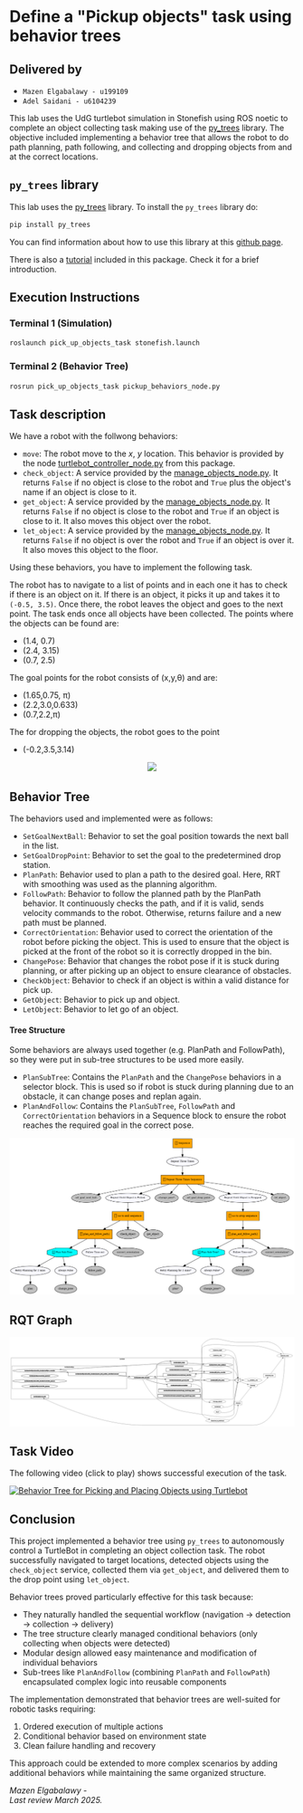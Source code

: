 # Define a "Pickup objects" task using behavior trees

## Delivered by

* `Mazen Elgabalawy - u199109`
* `Adel Saidani - u6104239`

This lab uses the UdG turtlebot simulation in Stonefish using ROS noetic to complete an object collecting task making use of the  [py_trees](https://github.com/splintered-reality/py_trees) library. The objective included implementing a behavior tree that allows the robot to do path planning, path following, and collecting and dropping objects from and at the correct locations.

## `py_trees` library

This lab uses the [py_trees](https://github.com/splintered-reality/py_trees) library.
To install the `py_trees` library do:

```bash
pip install py_trees
```

You can find information about how to use this library at this [github page](https://github.com/splintered-reality/py_trees).

There is also a [tutorial](./notebooks/py_tree_tests.ipynb) included in this package. Check it for a brief introduction.

## Execution Instructions

### Terminal 1 (Simulation)

```bash
roslaunch pick_up_objects_task stonefish.launch
```

### Terminal 2 (Behavior Tree)

```bash
rosrun pick_up_objects_task pickup_behaviors_node.py
```

## Task description

We have a robot with the follwong behaviors:

* `move`: The robot move to the *x*, *y* location. This behavior is provided by the node [turtlebot_controller_node.py](./src/turtlebot_controller_node.py) from this package.
* `check_object`: A service provided by the [manage_objects_node.py](./src/manage_objects_node.py). It returns `False` if no object is close to the robot and `True` plus the object's name if an object is close to it.
* `get_object`: A service provided by the [manage_objects_node.py](./src/manage_objects_node.py). It returns `False` if no object is close to the robot and `True` if an object is close to it. It also moves this object over the robot.
* `let_object`: A service provided by the [manage_objects_node.py](./src/manage_objects_node.py). It returns `False` if no object is over the robot and `True` if an object is over it. It also moves this object to the floor.

Using these behaviors, you have to implement the following task.

The robot has to navigate to a list of points and in each one it has to check if there is an object on it. If there is an object, it picks it up and takes it to `(-0.5, 3.5)`. Once there, the robot leaves the object and goes to the next point. The task ends once all objects have been collected. The points where the objects can be found are:

* (1.4, 0.7)
* (2.4, 3.15)
* (0.7, 2.5)

The goal points for the robot consists of (x,y,θ) and are:

* (1.65,0.75, π)
* (2.2,3.0,0.633)
* (0.7,2.2,π)

The for dropping the objects, the robot goes to the point

* (-0.2,3.5,3.14)

<p align="center"> <img src="./media/env.png" width=400px/> </p>

## Behavior Tree

The behaviors used and implemented were as follows:

* `SetGoalNextBall`: Behavior to set the goal position towards the next ball in the list.
* `SetGoalDropPoint`: Behavior to set the goal to the predetermined drop station.
* `PlanPath`: Behavior used to plan a path to the desired goal. Here, RRT with smoothing was used as the planning algorithm.
* `FollowPath`: Behavior to follow the planned path by the PlanPath behavior. It continuously checks the path, and if it is valid, sends velocity commands to the robot. Otherwise, returns failure and a new path must be planned.
* `CorrectOrientation`: Behavior used to correct the orientation of the robot before picking the object. This is used to ensure that the object is picked at the front of the robot so it is correctly dropped in the bin.
* `ChangePose`: Behavior that changes the robot pose if it is stuck during planning, or after picking up an object to ensure clearance of obstacles.
* `CheckObject`: Behavior to check if an object is within a valid distance for pick up.
* `GetObject`: Behavior to pick up and object.
* `LetObject`: Behavior to let go of an object.

#### Tree Structure

Some behaviors are always used together (e.g. PlanPath and FollowPath), so they were put in sub-tree structures to be used more easily.

* `PlanSubTree`: Contains the `PlanPath` and the  `ChangePose` behaviors in a selector block. This is used so if robot is stuck during planning due to an obstacle, it can change poses and replan again.
* `PlanAndFollow`: Contains the `PlanSubTree`, `FollowPath` and `CorrectOrientation` behaviors in a Sequence block to ensure the robot reaches the required goal in the correct pose.

<p align="center"> <img src="./sequence.png"> </p>

## RQT Graph

<p align="center"> <img src="./Rqt_graph.png"> </p>

## Task Video

The following video (click to play) shows successful execution of the task.

[![Behavior Tree for Picking and Placing Objects using Turtlebot](https://img.youtube.com/vi/7k0EcvV1Urg/maxresdefault.jpg)](https://youtu.be/7k0EcvV1Urg)

## Conclusion

This project implemented a behavior tree using `py_trees` to autonomously control a TurtleBot in completing an object collection task. The robot successfully navigated to target locations, detected objects using the `check_object` service, collected them via `get_object`, and delivered them to the drop point using `let_object`.

Behavior trees proved particularly effective for this task because:

* They naturally handled the sequential workflow (navigation → detection → collection → delivery)
* The tree structure clearly managed conditional behaviors (only collecting when objects were detected)
* Modular design allowed easy maintenance and modification of individual behaviors
* Sub-trees like `PlanAndFollow` (combining `PlanPath` and `FollowPath`) encapsulated complex logic into reusable components

The implementation demonstrated that behavior trees are well-suited for robotic tasks requiring:

1. Ordered execution of multiple actions
2. Conditional behavior based on environment state
3. Clean failure handling and recovery

This approach could be extended to more complex scenarios by adding additional behaviors while maintaining the same organized structure.

*Mazen Elgabalawy -  
Last review March 2025.*
